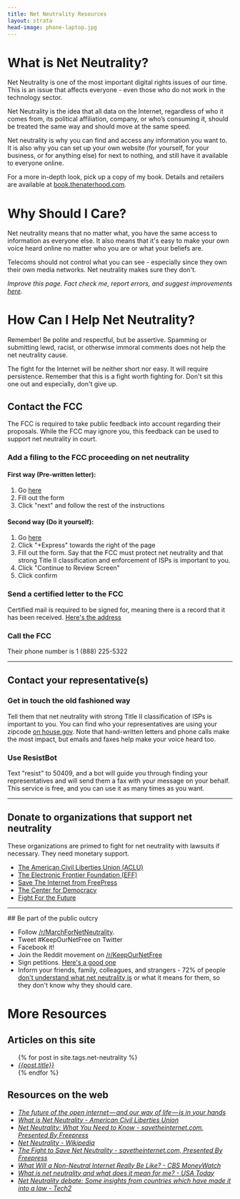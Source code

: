 ```yaml
---
title: Net Neutrality Resources
layout: strata
head-image: phone-laptop.jpg
---
```

<a id="what-is-it"></a>
# What is Net Neutrality?
Net Neutrality is one of the most important digital rights issues of our time. This is an issue that affects everyone - even those who do not work in the technology sector.

Net Neutrality is the idea that all data on the Internet, regardless of who it comes from, its political affiliation, company, or who’s consuming it, should be treated the same way and should move at the same speed.

Net neutrality is why you can find and access any information you want to. It is also why you can set up your own website (for yourself, for your business, or for anything else) for next to nothing, and still have it available to everyone online.

For a more in-depth look, pick up a copy of my book. Details and retailers are available at [book.thenaterhood.com](http://book.thenaterhood.com).

<a id="why-should-i-care"></a>
# Why Should I Care?
Net neutrality means that no matter what, you have the same access to information as everyone else. It also means that it's easy to make your own voice heard online no matter who you are or what your beliefs are.

Telecoms should not control what you can see - especially since they own their own media networks. Net neutrality makes sure they don't.

_Improve this page. Fact check me, report errors, and suggest improvements [here]({{site.url}}/factcheck)._

<a id="how-can-i-help"></a>
# How Can I Help Net Neutrality?
Remember! Be polite and respectful, but be assertive. Spamming or submitting lewd, racist, or otherwise immoral comments does not help the net neutrality cause.

The fight for the Internet will be neither short nor easy. It will require persistence. Remember that this is a fight worth fighting for. Don't sit this one out and especially, don't give up.

## Contact the FCC
The FCC is required to take public feedback into account regarding their proposals. While the FCC may ignore you, this feedback can be used to support net neutrality in court.

### Add a filing to the FCC proceeding on net neutrality

#### First way (Pre-written letter):
1. Go <a target="_blank" href="https://dearfcc.org">here</a>
2. Fill out the form
3. Click "next" and follow the rest of the instructions

#### Second way (Do it yourself):

1. Go <a target="_blank" href="http://gofccyourself.com">here</a>
2. Click "+Express" towards the right of the page
3. Fill out the form. Say that the FCC must protect net neutrality and that strong Title II classification and enforcement of ISPs is important to you.
4. Click "Continue to Review Screen"
5. Click confirm

### Send a certified letter to the FCC
Certified mail is required to be signed for, meaning there is a record that it has been received. [Here's the address](200~https://www.google.com/search?q=Federal+Communications+Commission+Address&rlz=1C1CHBF_enUS733US733&oq=Federal+Communications+Commission+Address&aqs=chrome..69i57j0l5.6209j0j4&sourceid=chrome&ie=UTF-8)

### Call the FCC
Their phone number is 1 (888) 225-5322

<hr />

## Contact your representative(s)

### Get in touch the old fashioned way
Tell them that net neutrality with strong Title II classification of ISPs is important to you. You can find who your representatives are
using your zipcode [on house.gov](http://www.house.gov/representatives/find/). Note that hand-written letters and phone calls make the most impact, but emails and faxes help make your voice heard too.

### Use ResistBot
Text "resist" to 50409, and a bot will guide you through finding your representatives and will send them a fax with your message on your behalf. This service is free, and you can use it as many times as you want.

<hr />

## Donate to organizations that support net neutrality
These organizations are primed to fight for net neutrality with lawsuits if necessary. They need monetary support.

* [The American Civil Liberties Union (ACLU)](https://aclu.org)
* [The Electronic Frontier Foundation (EFF)](https://eff.org)
* [Save The Internet from FreePress](https://www.savetheinternet.com/sti-home)
* [The Center for Democracy](https://cdt.org/donate/)
* [Fight For the Future](https://www.fightforthefuture.org/)

<hr />
## Be part of the public outcry

* Follow [/r/MarchForNetNeutrality](https://www.reddit.com/r/MarchForNetNeutrality/).
* Tweet #KeepOurNetFree on Twitter
* Facebook it!
* Join the Reddit movement on [/r/KeepOurNetFree](https://reddit.com/r/keepournetfree)
* Sign petitions. [Here's a good one](https://action.aclu.org/secure/keep-internet-free)
* Inform your friends, family, colleagues, and strangers - 72% of people [don't understand what net neutrality is](http://exstreamist.com/72-of-consumers-dont-know-what-net-neutrality-is/) or what it means for them, so they don't know why they should care.


# More Resources

## Articles on this site

<ul>
{% for post in site.tags.net-neutrality %}
<li><em><a href="{{post.url}}">{{post.title}}</a></em></li>
{% endfor %}
</ul>

## Resources on the web
- _[The future of the open internet — and our way of life — is in your hands](https://medium.freecodecamp.com/inside-the-invisible-war-for-the-open-internet-dd31a29a3f08)_
- _[What is Net Neutrality - American Civil Liberties Union](https://www.aclu.org/feature/what-net-neutrality)_
- _[Net Neutrality: What You Need to Know - savetheinternet.com, Presented By Freepress](http://www.savetheinternet.com/net-neutrality-what-you-need-know-now)_
- _[Net Neutrality - Wikipedia](https://en.wikipedia.org/wiki/Net_neutrality)_
- _[The Fight to Save Net Neutrality - savetheinternet.com, Presented By Freepress](http://www.savetheinternet.com/net-neutrality-resources)_
- _[What Will a Non-Neutral Internet Really Be Like? - CBS MoneyWatch](http://www.cbsnews.com/news/what-will-a-non-neutral-net-really-be-like/)_
- _[What is net neutrality and what does it mean for me? - USA Today](http://www.usatoday.com/story/tech/2015/02/24/net-neutrality-what-is-it-guide/23237737/)_
- _[Net Neutrality debate: Some insights from countries which have made it into a law - Tech2](http://tech.firstpost.com/news-analysis/net-neutrality-some-insights-from-countries-which-have-made-it-into-a-law-263072.html)_
